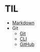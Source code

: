 # TIL
* [Markdown](https://github.com/Jeeyoun-S/TIL/blob/master/Markdown.md)
* Git
  * [Git](url)
  * [CLI](url)
  * [GitHub](url)
